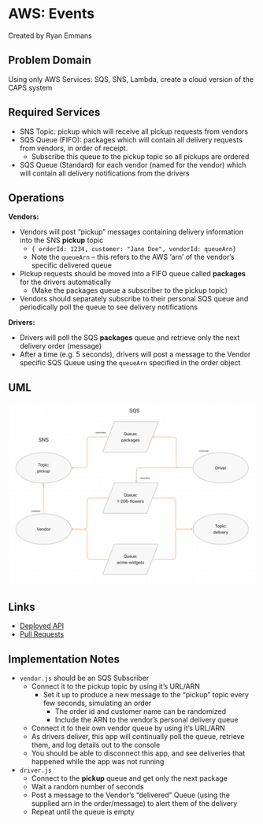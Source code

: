 # AWS: Events

Created by Ryan Emmans

## Problem Domain

Using only AWS Services: SQS, SNS, Lambda, create a cloud version of the CAPS system

## Required Services

- SNS Topic: pickup which will receive all pickup requests from vendors
- SQS Queue (FIFO): packages which will contain all delivery requests from vendors, in order of receipt.
  - Subscribe this queue to the pickup topic so all pickups are ordered
- SQS Queue (Standard) for each vendor (named for the vendor) which will contain all delivery notifications from the drivers

## Operations

**Vendors:**

- Vendors will post “pickup” messages containing delivery information into the SNS **pickup** topic
  - `{ orderId: 1234, customer: "Jane Doe", vendorId: queueArn}`
  - Note the `queueArn` – this refers to the AWS ‘arn’ of the vendor’s specific delivered queue
- Pickup requests should be moved into a FIFO queue called **packages** for the drivers automatically
  - (Make the packages queue a subscriber to the pickup topic)
- Vendors should separately subscribe to their personal SQS queue and periodically poll the queue to see delivery notifications

**Drivers:**

- Drivers will poll the SQS **packages** queue and retrieve only the next delivery order (message)
- After a time (e.g. 5 seconds), drivers will post a message to the Vendor specific SQS Queue using the `queueArn` specified in the order object

## UML

![AWS Events](./img/caps-cloud.png)

## Links

- [Deployed API](https://aws.amazon.com/)
- [Pull Requests](https://github.com/ryanemmans/caps-cloud/pulls?q=is%3Apr+is%3Aclosed)

## Implementation Notes

- `vendor.js` should be an SQS Subscriber
  - Connect it to the pickup topic by using it’s URL/ARN
    - Set it up to produce a new message to the “pickup” topic every few seconds, simulating an order
      - The order id and customer name can be randomized
      - Include the ARN to the vendor’s personal delivery queue
  - Connect it to their own vendor queue by using it’s URL/ARN
  - As drivers deliver, this app will continually poll the queue, retrieve them, and log details out to the console
  - You should be able to disconnect this app, and see deliveries that happened while the app was not running
- `driver.js`
  - Connect to the **pickup** queue and get only the next package
  - Wait a random number of seconds
  - Post a message to the Vendor’s “delivered” Queue (using the supplied arn in the order/message) to alert them of the delivery
  - Repeat until the queue is empty

